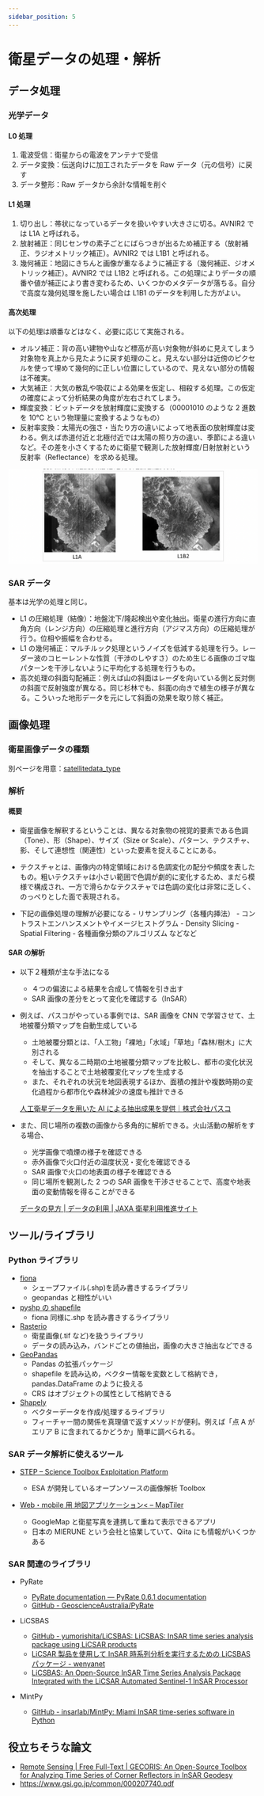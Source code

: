 ```yaml
---
sidebar_position: 5
---
```


# 衛星データの処理・解析

## データ処理

### 光学データ

#### L0 処理

1. 電波受信：衛星からの電波をアンテナで受信
2. データ変換：伝送向けに加工されたデータを Raw データ（元の信号）に戻す
3. データ整形：Raw データから余計な情報を削ぐ

#### L1 処理

1. 切り出し：帯状になっているデータを扱いやすい大きさに切る。AVNIR2 では L1A と呼ばれる。
2. 放射補正：同じセンサの素子ごとにばらつきが出るため補正する（放射補正、ラジオメトリック補正）。AVNIR2 では L1B1 と呼ばれる。
3. 幾何補正：地図にきちんと画像が重なるように補正する（幾何補正、ジオメトリック補正）。AVNIR2 では L1B2 と呼ばれる。この処理によりデータの順番や値が補正により書き変わるため、いくつかのメタデータが落ちる。自分で高度な幾何処理を施したい場合は L1B1 のデータを利用した方がよい。

#### 高次処理

以下の処理は順番などはなく、必要に応じて実施される。

- オルソ補正：背の高い建物や山など標高が高い対象物が斜めに見えてしまう対象物を真上から見たように戻す処理のこと。見えない部分は近傍のピクセルを使って埋めて幾何的に正しい位置にしているので、見えない部分の情報は不確実。
- 大気補正：大気の散乱や吸収による効果を仮定し、相殺する処理。この仮定の確度によって分析結果の角度が左右されてしまう。
- 輝度変換：ビットデータを放射輝度に変換する（00001010 のような 2 進数を 10℃ という物理量に変換するようなもの）
- 反射率変換：太陽光の強さ・当たり方の違いによって地表面の放射輝度は変わる。例えば赤道付近と北極付近では太陽の照り方の違い、季節による違いなど。その差を小さくするために衛星で観測した放射輝度/日射放射という反射率（Reflectance）を求める処理。

![L1AとL1B2の違い](img/diff_L1A_L1B2.png)

### SAR データ

基本は光学の処理と同じ。

- L1 の圧縮処理（結像）：地盤沈下/隆起検出や変化抽出。衛星の進行方向に直角方向（レンジ方向）の圧縮処理と進行方向（アジマス方向）の圧縮処理が行う。位相や振幅を合わせる。
- L1 の幾何補正：マルチルック処理というノイズを低減する処理を行う。レーダー波のコヒーレントな性質（干渉のしやすさ）のため生じる画像のゴマ塩パターンを干渉しないように平均化する処理を行うもの。
- 高次処理の斜面勾配補正：例えば山の斜面はレーダを向いている側と反対側の斜面で反射強度が異なる。同じ杉林でも、斜面の向きで植生の様子が異なる。こういった地形データを元にして斜面の効果を取り除く補正。

## 画像処理

### 衛星画像データの種類

別ページを用意：[satellitedata_type](satellitedata_type.md)

### 解析

#### 概要

- 衛星画像を解釈するということは、異なる対象物の視覚的要素である色調（Tone）、形（Shape）、サイズ（Size or Scale）、パターン、テクスチャ、影、そして連想性（関連性）といった要素を捉えることにある。
- テクスチャとは、画像内の特定領域における色調変化の配分や頻度を表したもの。粗いテクスチャは小さい範囲で色調が劇的に変化するため、まだら模様で構成され、一方で滑らかなテクスチャでは色調の変化は非常に乏しく、のっぺりとした面で表現される。

- 下記の画像処理の理解が必要になる - リサンプリング（各種内挿法） - コントラストエンハンスメントやイメージヒストグラム - Density Slicing - Spatial Filtering - 各種画像分類のアルゴリズム
  などなど

#### SAR の解析

- 以下２種類が主な手法になる

  - ４つの偏波による結果を合成して情報を引き出す
  - SAR 画像の差分をとって変化を確認する（InSAR）

- 例えば、パスコがやっている事例では、SAR 画像を CNN で学習させて、土地被覆分類マップを自動生成している

  - 土地被覆分類とは、「人工物」「裸地」「水域」「草地」「森林/樹木」に大別される
  - そして、異なる二時期の土地被覆分類マップを比較し、都市の変化状況を抽出することで土地被覆変化マップを生成する
  - また、それぞれの状況を地図表現するほか、面積の推計や複数時期の変化過程から都市化や森林減少の速度も推計できる

  [人工衛星データを用いた AI による抽出成果を提供｜株式会社パスコ](https://www.pasco.co.jp/products/satai/)

- また、同じ場所の複数の画像から多角的に解析できる。火山活動の解析をする場合、

  - 光学画像で噴煙の様子を確認できる
  - 赤外画像で火口付近の温度状況・変化を確認できる
  - SAR 画像で火口の地表面の様子を確認できる
  - 同じ場所を観測した 2 つの SAR 画像を干渉させることで、高度や地表面の変動情報を得ることができる

  [データの見方 | データの利用 | JAXA 衛星利用推進サイト](https://www.sapc.jaxa.jp/use/data_view/)

## ツール/ライブラリ

### Python ライブラリ

- [fiona](https://github.com/Toblerity/Fiona)
  - シェープファイル(.shp)を読み書きするライブラリ
  - geopandas と相性がいい
- [pyshp の shapefile](https://pypi.org/project/pyshp/)
  - fiona 同様に.shp を読み書きするライブラリ
- [Rasterio](https://rasterio.readthedocs.io/en/latest/)
  - 衛星画像(.tif など)を扱うライブラリ
  - データの読み込み，バンドごとの値抽出，画像の大きさ抽出などできる
- [GeoPandas](https://geopandas.org/)
  - Pandas の拡張パッケージ
  - shapefile を読み込め，ベクター情報を変数として格納でき，pandas.DataFrame のように扱える
  - CRS はオブジェクトの属性として格納できる
- [Shapely](https://pypi.org/project/Shapely/)
  - ベクターデータを作成/処理するライブラリ
  - フィーチャー間の関係を真理値で返すメソッドが便利。例えば「点 A がエリア B に含まれてるかどうか」簡単に調べられる。

### SAR データ解析に使えるツール

- [STEP – Science Toolbox Exploitation Platform](http://step.esa.int/main/)

  - ESA が開発しているオープンソースの画像解析 Toolbox

- [Web・mobile 用 地図アプリケーション< – MapTiler](https://maptiler.jp/)
  - GoogleMap と衛星写真を連携して重ねて表示できるアプリ
  - 日本の MIERUNE という会社と協業していて、Qiita にも情報がいくつかある

### SAR 関連のライブラリ

- PyRate

  - [PyRate documentation — PyRate 0.6.1 documentation](https://geoscienceaustralia.github.io/PyRate/)
  - [GitHub - GeoscienceAustralia/PyRate](https://github.com/GeoscienceAustralia/PyRate)

- LiCSBAS

  - [GitHub - yumorishita/LiCSBAS: LiCSBAS: InSAR time series analysis package using LiCSAR products](https://github.com/yumorishita/LiCSBAS)
  - [LiCSAR 製品を使用して InSAR 時系列分析を実行するための LiCSBAS パッケージ - wenyanet](https://www.wenyanet.com/opensource/ja/5fedb5f89c1222717e360f1b.html)
  - [LiCSBAS: An Open-Source InSAR Time Series Analysis Package Integrated with the LiCSAR Automated Sentinel-1 InSAR Processor](https://www.mdpi.com/2072-4292/12/3/424)

- MintPy
  - [GitHub - insarlab/MintPy: Miami InSAR time-series software in Python](https://github.com/insarlab/MintPy)

## 役立ちそうな論文

- [Remote Sensing | Free Full-Text | GECORIS: An Open-Source Toolbox for Analyzing Time Series of Corner Reflectors in InSAR Geodesy](https://www.mdpi.com/2072-4292/13/5/926)
- https://www.gsi.go.jp/common/000207740.pdf
